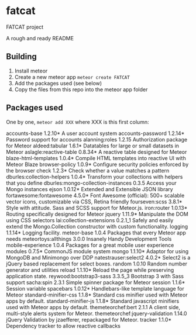 # fatcat
FATCAT project

A rough and ready README

## Building

1. Install meteor
2. Create a new meteor app `meteor create FATCAT`
3. Add the packages used (see below)
4. Copy the files from this repo into the meteor app folder

## Packages used

One by one, `meteor add XXX` where XXX is this first column:

accounts-base                       1.2.10* A user account system
accounts-password                   1.2.14* Password support for accounts
alanning:roles                      1.2.15  Authorization package for Meteor
aldeed:tabular                      1.6.1* Datatables for large or small datasets in Meteor
aslagle:reactive-table              0.8.34* A reactive table designed for Meteor
blaze-html-templates                1.0.4* Compile HTML templates into reactive UI with Meteor Blaze
browser-policy                      1.0.9* Configure security policies enforced by the browser
check                               1.2.3* Check whether a value matches a pattern
dburles:collection-helpers          1.0.4* Transform your collections with helpers that you define
dburles:mongo-collection-instances  0.3.5  Access your Mongo instances
ejson                               1.0.12* Extended and Extensible JSON library
fortawesome:fontawesome             4.5.0* Font Awesome (official): 500+ scalable vector icons, customizable via CSS, Retina friendly
fourseven:scss                      3.8.1* Style with attitude. Sass and SCSS support for Meteor.js.
iron:router                         1.0.13* Routing specifically designed for Meteor
jquery                              1.11.9* Manipulate the DOM using CSS selectors
lai:collection-extensions           0.2.1_1  Safely and easily extend the Mongo.Collection constructor with custom functionality.
logging                             1.1.14* Logging facility.
meteor-base                         1.0.4  Packages that every Meteor app needs
meteortoys:allthings                3.0.0  Insanely Handy Development Tools
mobile-experience                   1.0.4  Packages for a great mobile user experience
modules                             0.7.5* CommonJS module system
mongo                               1.1.10* Adaptor for using MongoDB and Minimongo over DDP
natestrauser:select2                4.0.2* Select2 is a jQuery based replacement for select boxes.
random                              1.0.10  Random number generator and utilities
reload                              1.1.10* Reload the page while preserving application state.
reywood:bootstrap3-sass             3.3.5_3  Bootstrap 3 with Sass support
sacha:spin                          2.3.1  Simple spinner package for Meteor
session                             1.1.6* Session variable
spacebars                           1.0.12* Handlebars-like template language for Meteor
standard-minifier-css               1.1.8* Standard css minifier used with Meteor apps by default.
standard-minifier-js                1.1.8* Standard javascript minifiers used with Meteor apps by default.
themeteorchef:bert                  2.1.1  A client side, multi-style alerts system for Meteor.
themeteorchef:jquery-validation     1.14.0  jQuery Validation by jzaefferer, repackaged for Meteor.
tracker                             1.1.0* Dependency tracker to allow reactive callbacks

